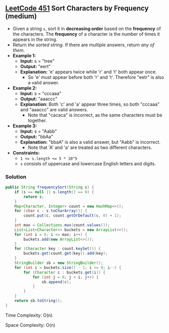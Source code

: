 ## [LeetCode 451](https://leetcode.com/problems/sort-characters-by-frequency/) Sort Characters by Frequency (medium)

- Given a string `s`, sort it in **decreasing order** based on the **frequency** of the characters. The **frequency** of a character is the number of times it appears in the string.
- Return _the sorted string_. If there are multiple answers, return _any of them_.
- **Example 1:**
    - **Input:** s = "tree"
    - **Output:** "eert"
    - **Explanation:** 'e' appears twice while 'r' and 't' both appear once.
        - So 'e' must appear before both 'r' and 't'. Therefore "eetr" is also a valid answer.
- **Example 2:**
    - **Input:** s = "cccaaa"
    - **Output:** "aaaccc"
    - **Explanation:** Both 'c' and 'a' appear three times, so both "cccaaa" and "aaaccc" are valid answers.
        - Note that "cacaca" is incorrect, as the same characters must be together.
- **Example 3:**
    - **Input:** s = "Aabb"
    - **Output:** "bbAa"
    - **Explanation:** "bbaA" is also a valid answer, but "Aabb" is incorrect.
        - Note that 'A' and 'a' are treated as two different characters.
- **Constraints:**
    -   `1 <= s.length <= 5 * 10^5`
    -   `s` consists of uppercase and lowercase English letters and digits.

### Solution

```java
public String frequencySort(String s) {
    if (s == null || s.length() == 0) {
        return s;
    }
    Map<Character, Integer> count = new HashMap<>();
    for (char c : s.toCharArray()) {
        count.put(c, count.getOrDefault(c, 0) + 1);
    }
    int max = Collections.max(count.values());
    List<List<Character>> buckets = new ArrayList<>();
    for (int i = 0; i <= max; i++) {
        buckets.add(new ArrayList<>());
    }
    for (Character key : count.keySet()) {
        buckets.get(count.get(key)).add(key);
    }
    StringBuilder sb = new StringBuilder();
    for (int i = buckets.size() - 1; i >= 0; i--) {
        for (Character c : buckets.get(i)) {
            for (int j = 0; j < i; j++) {
                sb.append(c);
            }
        }
    }
    return sb.toString();
}
```

Time Complexity: O(n)

Space Complexity: O(n)